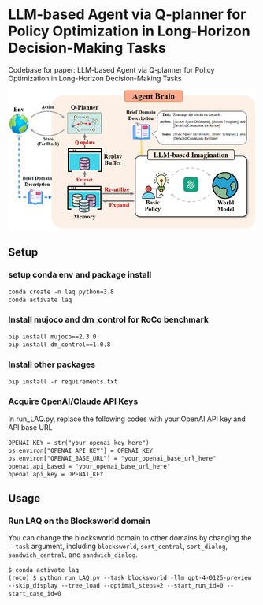 # LLM-based Agent via Q-planner for Policy Optimization in Long-Horizon Decision-Making Tasks
Codebase for paper: LLM-based Agent via Q-planner for Policy Optimization in Long-Horizon Decision-Making Tasks
 
<img src="LAQ.png" alt="method" width="800"/>


## Setup
### setup conda env and package install
```
conda create -n laq python=3.8 
conda activate laq
```
### Install mujoco and dm_control for RoCo benchmark
```
pip install mujoco==2.3.0
pip install dm_control==1.0.8 
```

### Install other packages
```
pip install -r requirements.txt
```

### Acquire OpenAI/Claude API Keys
In run_LAQ.py, replace the following codes with your OpenAI API key and API base URL
```
OPENAI_KEY = str("your_openai_key_here")
os.environ["OPENAI_API_KEY"] = OPENAI_KEY
os.environ["OPENAI_BASE_URL"] = "your_openai_base_url_here"
openai.api_based = "your_openai_base_url_here"
openai.api_key = OPENAI_KEY
```

## Usage 
### Run LAQ on the Blocksworld domain
You can change the blocksworld domain to other domains by changing the `--task` argument, including `blocksworld`, `sort_central`, `sort_dialog`, `sandwich_central`, and `sandwich_dialog`.
```
$ conda activate laq
(roco) $ python run_LAQ.py --task blocksworld -llm gpt-4-0125-preview --skip_display --tree_load --optimal_steps=2 --start_run_id=0 --start_case_id=0
```
